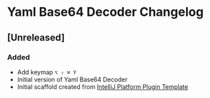 <!-- Keep a Changelog guide -> https://keepachangelog.com -->

# Yaml Base64 Decoder Changelog

## [Unreleased]
### Added
- Add keymap `⌥ ⇧ ⌘ Y`
- Initial version of Yaml Base64 Decoder
- Initial scaffold created from [IntelliJ Platform Plugin Template](https://github.com/JetBrains/intellij-platform-plugin-template)
